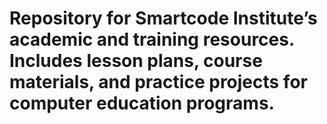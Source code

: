 # Repository for Smartcode Institute’s academic and training resources. Includes lesson plans, course materials, and practice projects for computer education programs.

